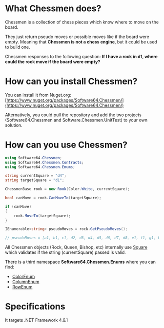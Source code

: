 # What Chessmen does?
Chessmen is a collection of chess pieces which know where to move on the board. 

They just return pseudo moves or possible moves like if the board were empty. Meaning that **Chessmen is not a chess engine**, but it could be used to build one. 

Chessmen responses to the following question: **If I have a rock in d1, where could the rock move if the board were empty?**

# How can you install Chessmen?
You can install it from Nuget.org: [https://www.nuget.org/packages/Software64.Chessmen/](https://www.nuget.org/packages/Software64.Chessmen/)

Alternatively, you could pull the repository and add the two projects (Software64.Chessmen and Software.Chessmen.UnitTest) to your own solution.

# How can you use Chessmen?

```c#
using Software64.Chessmen;
using Software64.Chessmen.Contracts;
using Software64.Chessmen.Enums;

string currentSquare = "d4";
string targetSquare = "d1";

ChessmenBase rook = new Rook(Color.White, currentSquare);

bool canMove = rook.CanMoveTo(targetSquare);

if (canMove)
{
	rook.MoveTo(targetSquare);
}

IEnumerable<string> pseudoMoves = rock.GetPseudoMoves();

// pseudoMoves = [a1, b1, c1, d2, d3, d4, d5, d6, d7, d8, e1, f1, g1, h1]
```
All Chessmen objects (Rock, Queen, Bishop, etc) internally use [Square](https://github.com/osotorrio/chessmen/blob/master/Software64.Chessmen/Square.cs) which validates if the string (currentSquare) passed is valid. 

There is a third namespace **Software64.Chessmen.Enums** where you can find:
* [ColorEnum](https://github.com/osotorrio/chessmen/blob/master/Software64.Chessmen/Enums/ColorEnum.cs)
* [ColumnEnum](https://github.com/osotorrio/chessmen/blob/master/Software64.Chessmen/Enums/ColumnEnum.cs)
* [RowEnum](https://github.com/osotorrio/chessmen/blob/master/Software64.Chessmen/Enums/RowEnum.cs)

# Specifications
It targets .NET Framework 4.6.1
